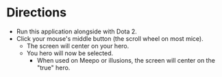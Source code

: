 Directions
============
- Run this application alongside with Dota 2.
- Click your mouse's middle button (the scroll wheel on most mice).
    - The screen will center on your hero.
    - You hero will now be selected.
        - When used on Meepo or illusions, the screen will center on the "true" hero.